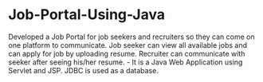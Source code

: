 # Job-Portal-Using-Java
Developed a Job Portal for job seekers and recruiters so they can come on one platform to communicate. Job seeker can view all available jobs and can apply for job by uploading resume. Recruiter can communicate with seeker after seeing his/her resume. - It is a Java Web Application using Servlet and JSP. JDBC is used as a database.
